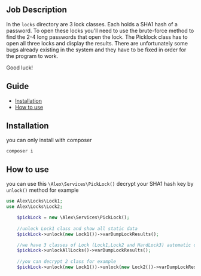## Job Description

In the `locks` directory are 3 lock classes. Each holds a SHA1 hash of a password. To open these locks you'll need to
use the brute-force method to find the 2-4 long passwords that open the lock. The Picklock class has to open all three
locks and display the results. There are unfortunately some bugs already existing in the system and they have to be
fixed in order for the program to work.

Good luck!


Guide
-------

- [Installation](#installation)
- [How to use](#how-to-use)

## Installation
you can only install with composer

``composer i``

## How to use

you can use this `\Alex\Services\PickLock()` decrypt your SHA1 hash key by `unlock()` method for example

```php
use Alex\Locks\Lock1;
use Alex\Locks\Lock2;

    $pickLock = new \Alex\Services\PickLock();
    
    //unlock Lock1 class and show all static data
    $pickLock->unlock(new Lock1())->varDumpLockResults();

    //we have 3 classes of Lock (Lock1,Lock2 and HardLock3) automatic decrypt password
    $pickLock->unlockAllLocks()->varDumpLockResults();
    
    //you can decrypt 2 class for example
    $pickLock->unlock(new Lock1())->unlock(new Lock2())->varDumpLockResults();
```
